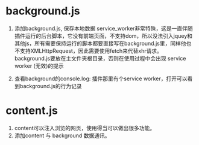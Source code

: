 # background.js
1. 添加background.js, 保存本地数据
service_worker非常特殊，这是一直伴随插件运行的后台脚本，它没有前端页面，不支持dom，所以没法引入jquey和其他js，所有需要保持运行的脚本都要直接写在background.js里，同样他也不支持XMLHttpRequest，因此需要使用fetch来代替xhr请求。
background.js要放在主文件夹根目录，否则在使用过程中会出现 service worker (无效)的提示

2. 查看background的console.log: 插件那里有个service worker，打开可以看到background.js的行为记录

# content.js
1. content可以注入浏览的网页，使用得当可以做出很多功能。
2. 添加content 与 background 数据通讯。
